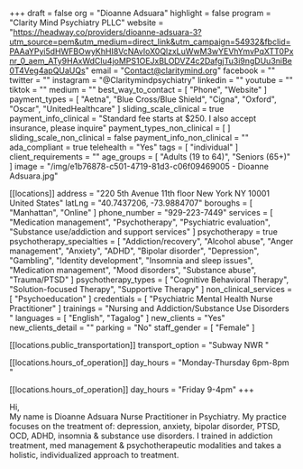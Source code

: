 +++
draft = false
org = "Dioanne Adsuara"
highlight = false
program = "Clarity Mind Psychiatry PLLC"
website = "https://headway.co/providers/dioanne-adsuara-3?utm_source=pem&utm_medium=direct_link&utm_campaign=54932&fbclid=PAAaYPyi5dHWFBOwyKhHI8VcNAvIoX0QlzxLuWwM3wYEVhYmvPqXTT0Pxnr_0_aem_ATy9HAxWdCIu4joMPS1OEJxBLODVZ4c2DafgjTu3i9ngDUu3niBe0T4Veg4apQUaUQs"
email = "Contact@claritymind.org"
facebook = ""
twitter = ""
instagram = "@Claritymindpsychiatry"
linkedin = ""
youtube = ""
tiktok = ""
medium = ""
best_way_to_contact = [ "Phone", "Website" ]
payment_types = [
  "Aetna",
  "Blue Cross/Blue Shield",
  "Cigna",
  "Oxford",
  "Oscar",
  "UnitedHealthcare"
]
sliding_scale_clinical = true
payment_info_clinical = "Standard fee starts at $250.  I also accept insurance, please inquire"
payment_types_non_clinical = [ ]
sliding_scale_non_clinical = false
payment_info_non_clinical = ""
ada_compliant = true
telehealth = "Yes"
tags = [ "individual" ]
client_requirements = ""
age_groups = [ "Adults (19 to 64)", "Seniors (65+)" ]
image = "/img/e1b76878-c501-4719-81d3-c06f09469005 - Dioanne Adsuara.jpg"

[[locations]]
address = "220 5th Avenue 11th floor New York  NY 10001 United States"
latLng = "40.7437206, -73.9884707"
boroughs = [ "Manhattan", "Online" ]
phone_number = "929-223-7449"
services = [
  "Medication management",
  "Psychotherapy",
  "Psychiatric evaluation",
  "Substance use/addiction and support services"
]
psychotherapy = true
psychotherapy_specialties = [
  "Addiction/recovery",
  "Alcohol abuse",
  "Anger management",
  "Anxiety",
  "ADHD",
  "Bipolar disorder",
  "Depression",
  "Gambling",
  "Identity development",
  "Insomnia and sleep issues",
  "Medication management",
  "Mood disorders",
  "Substance abuse",
  "Trauma/PTSD"
]
psychotherapy_types = [
  "Cognitive Behavioral Therapy",
  "Solution-focused Therapy",
  "Supportive Therapy"
]
non_clinical_services = [ "Psychoeducation" ]
credentials = [ "Psychiatric Mental Health Nurse Practitioner" ]
trainings = "Nursing and Addiction/Substance Use Disorders "
languages = [ "English", "Tagalog" ]
new_clients = "Yes"
new_clients_detail = ""
parking = "No"
staff_gender = [ "Female" ]

  [[locations.public_transportation]]
  transport_option = "Subway NWR "

  [[locations.hours_of_operation]]
  day_hours = "Monday-Thursday 6pm-8pm "

  [[locations.hours_of_operation]]
  day_hours = "Friday 9-4pm"
+++

Hi, <br>
My name is Dioanne Adsuara Nurse Practitioner in Psychiatry. My practice focuses on the treatment of: depression, anxiety, bipolar disorder, PTSD, OCD, ADHD, insomnia & substance use disorders. I trained in addiction treatment, med management & psychotherapeutic modalities and takes a holistic, individualized approach to treatment.
